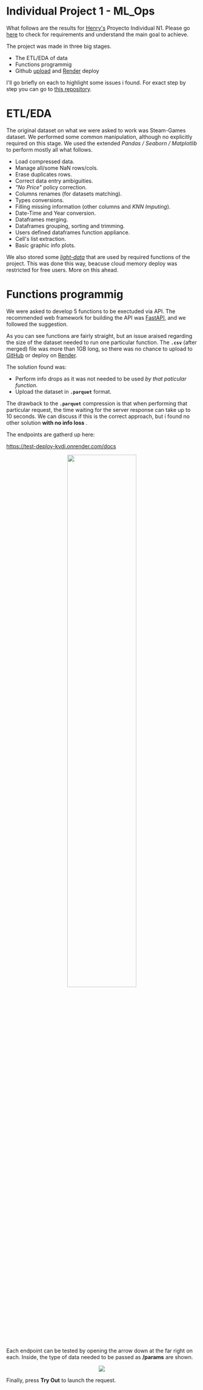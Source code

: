 # Individual Project 1 - ML_Ops

What follows are the results for [Henry's](https://henry.com) Proyecto Individual N1. Please go [here](https://github.com/soyHenry/PI_ML_OPS/tree/PT) to check for requirements and understand the main goal to achieve.

The project was made in three big stages.

- The ETL/EDA of data
- Functions programmig
- Github [upload](https://github.com/martinarielriveros/PI_MLops) and [Render](https://render.com) deploy

I'll go briefly on each to highlight some issues i found. For exact step by step you can go to [this repository](https://github.com/martinarielriveros/PI_MLops).

# ETL/EDA

The original dataset on what we were asked to work was Steam-Games dataset. We performed some common manipulation, although no explicitly required on this stage. We used the extended *Pandas / Seaborn / Matplotlib* to perform mostly all what follows.

- Load compressed data.
- Manage all/some NaN rows/cols.
- Erase duplicates rows.
- Correct data entry ambiguities.
- *"No Price"* policy correction.
- Columns renames (for datasets matching).
- Types conversions.
- Filling missing information (other columns and *KNN Imputing*).
- Date-Time and Year conversion.
- Dataframes merging.
- Dataframes grouping, sorting and trimming.
- Users defined dataframes function appliance.
- Cell's list extraction.
- Basic graphic info plots.

We also stored some [*light-data*](https://github.com/martinarielriveros/PI_MLops/tree/main/light_data) that are used by required functions of the project. This was done this way, beacuse cloud memory deploy was restricted for free users. More on this ahead.

# Functions programmig

We were asked to develop 5 functions to be exectuded via API. The recommended web framework for building the API was [FastAPI](https://fastapi.tiangolo.com/), and we followed the suggestion.

As you can see functions are fairly straight, but an issue araised regarding the size of the dataset needed to run one particular function. The **`.csv`** (after merged) file was more than 1GB long, so there was no chance to upload to [GitHub](https://github.com/martinarielriveros/PI_MLops) or deploy on [Render](https://render.com).

The solution found was:

- Perform info drops as it was not needed to be used *by that paticular function*.
- Upload the dataset in **`.parquet`** format.

The drawback to the **`.parquet`** compression is that when performing that particular request, the time waiting for the server response can take up to 10 seconds. We can discuss if this is the correct approach, but i found no other solution **with no info loss** .

The endpoints are gatherd up here:

https://test-deploy-kvdi.onrender.com/docs

<p align="center">
    <img src="https://github.com/martinarielriveros/PI_MLops/images/Endpoints.png" width="60%">
</p>

Each endpoint can be tested by opening the arrow down at the far right on each. Inside, the type of data needed to be passed as **/params** are shown.

<p align="center">
    <img src=".https://github.com/martinarielriveros/PI_MLops/images/images/OneEndpoint.png">
</p>

Finally, press **Try Out** to launch the request.